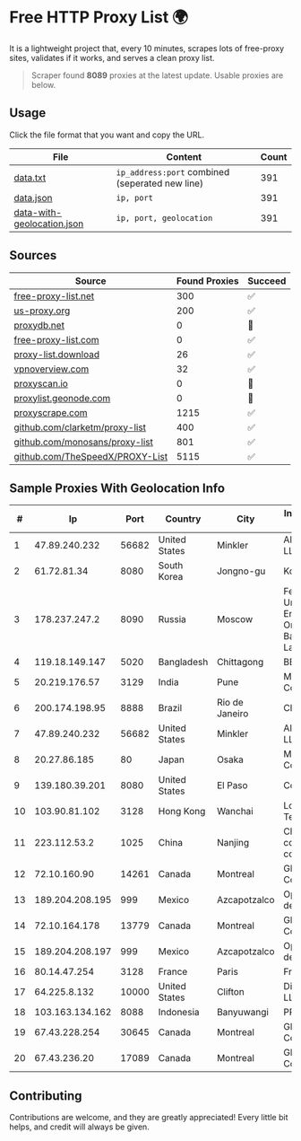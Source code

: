
# Free HTTP Proxy List 🌍

It is a lightweight project that, every 10 minutes, scrapes lots of free-proxy sites, validates if it works, and serves a clean proxy list.


> Scraper found **8089** proxies at the latest update. Usable proxies are below.

## Usage

Click the file format that you want and copy the URL.


|File|Content|Count|
|----|-------|-----|
|[data.txt](https://raw.githubusercontent.com/themiralay/Proxy-List-World/master/data.txt)|`ip_address:port` combined (seperated new line)|391|
|[data.json](https://raw.githubusercontent.com/themiralay/Proxy-List-World/master/data.json)|`ip, port`|391|
|[data-with-geolocation.json](https://raw.githubusercontent.com/themiralay/Proxy-List-World/master/data-with-geolocation.json)|`ip, port, geolocation`|391|

## Sources

|Source|Found Proxies|Succeed|
|------|-------------|-------|
|[free-proxy-list.net](https://free-proxy-list.net)|300|✅|
|[us-proxy.org](https://www.us-proxy.org)|200|✅|
|[proxydb.net](http://proxydb.net)|0|🚫|
|[free-proxy-list.com](https://free-proxy-list.com/?page=&port=&type%5B%5D=http&type%5B%5D=https&up_time=0&search=Search)|0|✅|
|[proxy-list.download](https://www.proxy-list.download/HTTP)|26|✅|
|[vpnoverview.com](https://vpnoverview.com/privacy/anonymous-browsing/free-proxy-servers)|32|✅|
|[proxyscan.io](https://www.proxyscan.io)|0|🚫|
|[proxylist.geonode.com](https://proxylist.geonode.com/api/proxy-list?limit=300&page=1&sort_by=lastChecked&sort_type=desc&protocols=http,https)|0|🚫|
|[proxyscrape.com](https://api.proxyscrape.com/v2/?request=displayproxies&protocol=http&timeout=10000&country=all&ssl=all&anonymity=all)|1215|✅|
|[github.com/clarketm/proxy-list](https://raw.githubusercontent.com/clarketm/proxy-list/master/proxy-list-raw.txt)|400|✅|
|[github.com/monosans/proxy-list](https://raw.githubusercontent.com/monosans/proxy-list/main/proxies/http.txt)|801|✅|
|[github.com/TheSpeedX/PROXY-List](https://raw.githubusercontent.com/TheSpeedX/PROXY-List/master/http.txt)|5115|✅|


## Sample Proxies With Geolocation Info

|#|Ip|Port|Country|City|Internet Service Provider|
|-|--|----|-------|----|-------------------------|
|1|47.89.240.232|56682|United States|Minkler|Alibaba.com LLC|
|2|61.72.81.34|8080|South Korea|Jongno-gu|Korea Telecom|
|3|178.237.247.2|8090|Russia|Moscow|Federal State Unitary Enterprise of the Order of the Red Banner of Labour "Russ|
|4|119.18.149.147|5020|Bangladesh|Chittagong|BBTS Network|
|5|20.219.176.57|3129|India|Pune|Microsoft Corporation|
|6|200.174.198.95|8888|Brazil|Rio de Janeiro|Claro S.A|
|7|47.89.240.232|56682|United States|Minkler|Alibaba.com LLC|
|8|20.27.86.185|80|Japan|Osaka|Microsoft Corporation|
|9|139.180.39.201|8080|United States|El Paso|Conterra|
|10|103.90.81.102|3128|Hong Kong|Wanchai|Lonlife Technology Co.|
|11|223.112.53.2|1025|China|Nanjing|China Mobile communications corporation|
|12|72.10.160.90|14261|Canada|Montreal|GloboTech Communications|
|13|189.204.208.195|999|Mexico|Azcapotzalco|Operbes, S.A. de C.V.|
|14|72.10.164.178|13779|Canada|Montreal|GloboTech Communications|
|15|189.204.208.197|999|Mexico|Azcapotzalco|Operbes, S.A. de C.V.|
|16|80.14.47.254|3128|France|Paris|France Telecom|
|17|64.225.8.132|10000|United States|Clifton|DigitalOcean, LLC|
|18|103.163.134.162|8088|Indonesia|Banyuwangi|PROVITEL|
|19|67.43.228.254|30645|Canada|Montreal|GloboTech Communications|
|20|67.43.236.20|17089|Canada|Montreal|GloboTech Communications|



## Contributing

Contributions are welcome, and they are greatly appreciated! Every
little bit helps, and credit will always be given.

